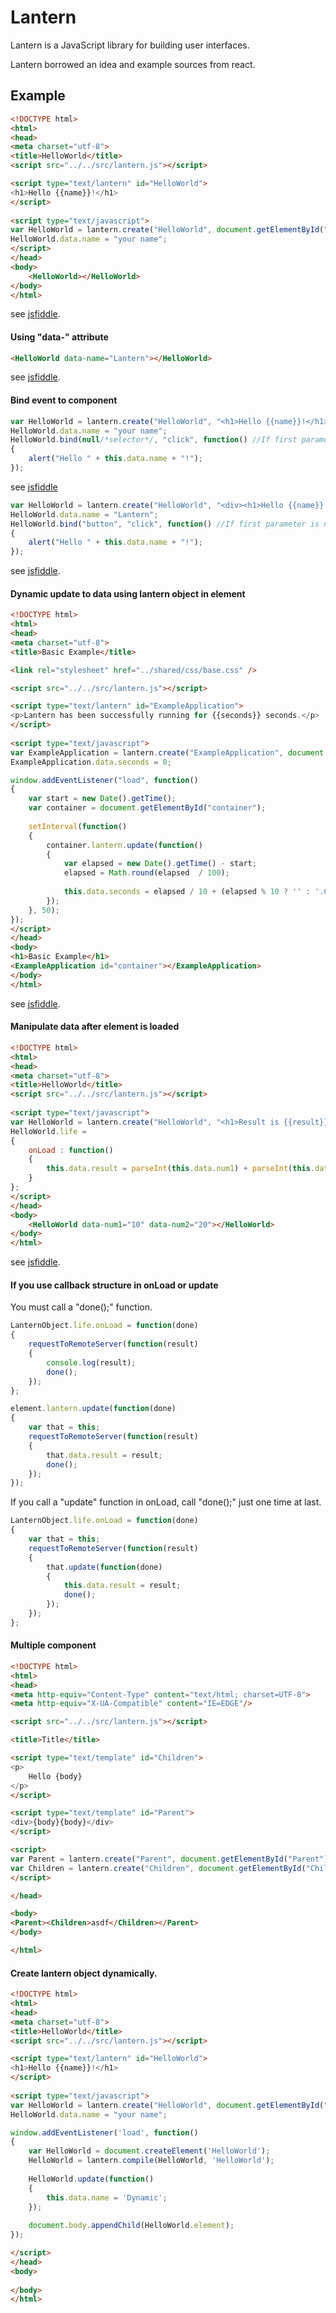 # Lantern

Lantern is a JavaScript library for building user interfaces.

Lantern borrowed an idea and example sources from react.

## Example
```html
<!DOCTYPE html>
<html>
<head>
<meta charset="utf-8">
<title>HelloWorld</title>
<script src="../../src/lantern.js"></script>

<script type="text/lantern" id="HelloWorld">
<h1>Hello {{name}}!</h1>
</script>
	
<script type="text/javascript">
var HelloWorld = lantern.create("HelloWorld", document.getElementById("HelloWorld").innerHTML);
HelloWorld.data.name = "your name";
</script>
</head>
<body>
	<HelloWorld></HelloWorld>
</body>
</html>
```
see [jsfiddle](https://jsfiddle.net/Alprensia/w8gr05sn/3/).



#### Using "data-" attribute
```html
<HelloWorld data-name="Lantern"></HelloWorld>
```
see [jsfiddle](https://jsfiddle.net/Alprensia/0yz7kfef/1/).



#### Bind event to component
```javascript
var HelloWorld = lantern.create("HelloWorld", "<h1>Hello {{name}}!</h1>");
HelloWorld.data.name = "your name";
HelloWorld.bind(null/*selector*/, "click", function() //If first parameter is null, then bind event to top element. in this case, '<h1>'.
{
	alert("Hello " + this.data.name + "!");
});
```
see [jsfiddle](https://jsfiddle.net/Alprensia/cv9dujod/1/)

```javascript
var HelloWorld = lantern.create("HelloWorld", "<div><h1>Hello {{name}}!</h1><button type='button'>Click here!</button></div>");
HelloWorld.data.name = "Lantern";
HelloWorld.bind("button", "click", function() //If first parameter is null, then bind event to top element. in this case, '<div>'.
{
	alert("Hello " + this.data.name + "!");
});
```
see [jsfiddle](https://jsfiddle.net/Alprensia/0yz7kfef/2/).



#### Dynamic update to data using lantern object in element
```html
<!DOCTYPE html>
<html>
<head>
<meta charset="utf-8">
<title>Basic Example</title>

<link rel="stylesheet" href="../shared/css/base.css" />

<script src="../../src/lantern.js"></script>

<script type="text/lantern" id="ExampleApplication">
<p>Lantern has been successfully running for {{seconds}} seconds.</p>
</script>
	
<script type="text/javascript">
var ExampleApplication = lantern.create("ExampleApplication", document.getElementById("ExampleApplication").innerHTML);
ExampleApplication.data.seconds = 0;

window.addEventListener("load", function()
{
	var start = new Date().getTime();
	var container = document.getElementById("container");
	
	setInterval(function()
	{
		container.lantern.update(function()
		{
			var elapsed = new Date().getTime() - start;
			elapsed = Math.round(elapsed  / 100);
			
			this.data.seconds = elapsed / 10 + (elapsed % 10 ? '' : '.0' );
		});	
	}, 50);
});
</script>
</head>
<body>
<h1>Basic Example</h1>
<ExampleApplication id="container"></ExampleApplication>
</body>
</html>
```
see [jsfiddle](https://jsfiddle.net/Alprensia/2kzfphmt/1/).



#### Manipulate data after element is loaded
```html
<!DOCTYPE html>
<html>
<head>
<meta charset="utf-8">
<title>HelloWorld</title>
<script src="../../src/lantern.js"></script>
	
<script type="text/javascript">
var HelloWorld = lantern.create("HelloWorld", "<h1>Result is {{result}}.</h1>");
HelloWorld.life =
{
	onLoad : function()
	{
		this.data.result = parseInt(this.data.num1) + parseInt(this.data.num2);
	}
};
</script>
</head>
<body>
	<HelloWorld data-num1="10" data-num2="20"></HelloWorld>
</body>
</html>
```
see [jsfiddle](https://jsfiddle.net/Alprensia/ah5nryf6/1/).



#### If you use callback structure in onLoad or update
You must call a "done();" function.
```javascript
LanternObject.life.onLoad = function(done)
{
	requestToRemoteServer(function(result)
	{
		console.log(result);
		done();		
	});
};
```
```javascript
element.lantern.update(function(done)
{
	var that = this;
	requestToRemoteServer(function(result)
	{
		that.data.result = result;
		done();		
	});
});	
```

If you call a "update" function in onLoad, call "done();" just one time at last.
```javascript
LanternObject.life.onLoad = function(done)
{
	var that = this;
	requestToRemoteServer(function(result)
	{
		that.update(function(done)
		{
			this.data.result = result;
			done();		
		});
	});
};
```



#### Multiple component
```html
<!DOCTYPE html>
<html>
<head>
<meta http-equiv="Content-Type" content="text/html; charset=UTF-8">
<meta http-equiv="X-UA-Compatible" content="IE=EDGE"/>

<script src="../../src/lantern.js"></script>

<title>Title</title>

<script type="text/template" id="Children">
<p>
	Hello {body}
</p>
</script>

<script type="text/template" id="Parent">
<div>{body}{body}</div>
</script>

<script>
var Parent = lantern.create("Parent", document.getElementById("Parent").innerHTML);
var Children = lantern.create("Children", document.getElementById("Children").innerHTML);
</script>

</head>

<body>
<Parent><Children>asdf</Children></Parent>
</body>

</html>
```


#### Create lantern object dynamically.
```html
<!DOCTYPE html>
<html>
<head>
<meta charset="utf-8">
<title>HelloWorld</title>
<script src="../../src/lantern.js"></script>

<script type="text/lantern" id="HelloWorld">
<h1>Hello {{name}}!</h1>
</script>
	
<script type="text/javascript">
var HelloWorld = lantern.create("HelloWorld", document.getElementById("HelloWorld").innerHTML);
HelloWorld.data.name = "your name";

window.addEventListener('load', function()
{
	var HelloWorld = document.createElement('HelloWorld');
	HelloWorld = lantern.compile(HelloWorld, 'HelloWorld');
	
	HelloWorld.update(function()
	{
		this.data.name = 'Dynamic';
	});
	
	document.body.appendChild(HelloWorld.element);
});

</script>
</head>
<body>
	
</body>
</html>
```